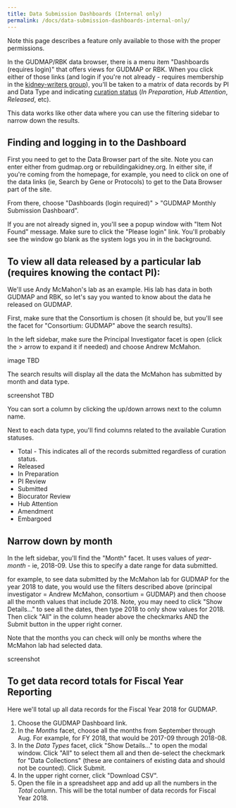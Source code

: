 ```yaml
---
title: Data Submission Dashboards (Internal only)
permalink: /docs/data-submission-dashboards-internal-only/
---
```


Note this page describes a feature only available to those with the proper permissions.

In the GUDMAP/RBK data browser, there is a menu item "Dashboards (requires login)" that offers views for GUDMAP or RBK. When you click either of those links (and login if you're not already - requires membership in the [kidney-writers group](https://app.globus.org/groups/af0b4010-5b75-11e6-9575-22000aef184d/about)), you'll be taken to a matrix of data records by PI and Data Type and indicating [curation status](/docs/curation-workflow) (_In Preparation_, _Hub Attention_, _Released_, etc).

This data works like other data where you can use the filtering sidebar to narrow down the results. 

## Finding and logging in to the Dashboard

First you need to get to the Data Browser part of the site. Note you can enter either from gudmap.org or rebuildingakidney.org. In either site, if you're coming from the homepage, for example, you need to click on one of the data links (ie, Search by Gene or Protocols) to get to the Data Browser part of the site. 

From there, choose "Dashboards (login required)" > "GUDMAP Monthly Submission Dashboard". 

If you are not already signed in, you'll see a popup window with "Item Not Found" message. Make sure to click the "Please login" link. You'll probably see the window go blank as the system logs you in in the background.

## To view all data released by a particular lab (requires knowing the contact PI):

We'll use Andy McMahon's lab as an example. His lab has data in both GUDMAP and RBK, so let's say you wanted to know about the data he released on GUDMAP. 

First, make sure that the Consortium is chosen (it should be, but you'll see the facet for "Consortium: GUDMAP" above the search results).

In the left sidebar, make sure the Principal Investigator facet is open (click the > arrow to expand it if needed) and choose Andrew McMahon.

image TBD

The search results will display all the data the McMahon has submitted by month and data type.

screenshot TBD

You can sort a column by clicking the up/down arrows next to the column name.

Next to each data type, you'll find columns related to the available Curation statuses.

* Total - This indicates all of the records submitted regardless of curation status.	
* Released 	
* In Preparation 	
* PI Review 	
* Submitted 	
* Biocurator Review 	
* Hub Attention 	
* Amendment 	
* Embargoed 

## Narrow down by month

In the left sidebar, you'll find the "Month" facet. It uses values of _year-month_ - ie, 2018-09. Use this to specify a date range for data submitted.

for example, to see data submitted by the McMahon lab for GUDMAP for the year 2018 to date, you would use the filters described above (principal investigator = Andrew McMahon, consortium = GUDMAP) and then choose all the month values that include 2018. Note, you may need to click "Show Details..." to see all the dates, then type 2018 to only show values for 2018. Then click "All" in the column header above the checkmarks AND the Submit button in the upper right corner.

Note that the months you can check will only be months where the McMahon lab had selected data.

screenshot

## To get data record totals for Fiscal Year Reporting

Here we'll total up all data records for the Fiscal Year 2018 for GUDMAP.

1. Choose the GUDMAP Dashboard link.
2. In the _Months_ facet, choose all the months from September through Aug. For example, for FY 2018, that would be 2017-09 through 2018-08.
3. In the _Data Types_ facet, click "Show Details..." to open the modal window. Click "All" to select them all and then de-select the checkmark for "Data Collections" (these are containers of existing data and should not be counted). Click Submit.
4. In the upper right corner, click "Download CSV".
5. Open the file in a spreadsheet app and add up all the numbers in the _Total_ column. This will be the total number of data records for Fiscal Year 2018.


